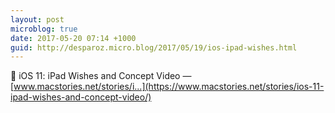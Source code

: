 ```yaml
---
layout: post
microblog: true
date: 2017-05-20 07:14 +1000
guid: http://desparoz.micro.blog/2017/05/19/ios-ipad-wishes.html
---
```

🔗 iOS 11: iPad Wishes and Concept Video — [www.macstories.net/stories/i...](https://www.macstories.net/stories/ios-11-ipad-wishes-and-concept-video/)
